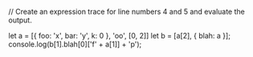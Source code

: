 // Create an expression trace for line numbers 4 and 5  and evaluate the output.

let a = [{ foo: 'x', bar: 'y', k: 0 }, 'oo', [0, 2]]
let b = [a[2], { blah: a }];
console.log(b[1].blah[0]['f' + a[1]] + 'p');
